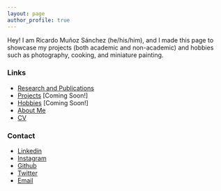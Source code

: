 ```yaml
---
layout: page
author_profile: true
---
```


Hey! I am Ricardo Muñoz Sánchez (he/his/him), and I made this page to showcase my projects (both academic and non-academic) and hobbies such as photography, cooking, and miniature painting.


### Links
- [Research and Publications](./research)
- [Projects](./projects) [Coming Soon!]
- [Hobbies](./hobbies) [Coming Soon!]
- [About Me](./about)
- [CV](./curriculum)



### Contact
- [Linkedin](https://www.linkedin.com/in/ricardo-mu%C3%B1oz-s%C3%A1nchez/)
- [Instagram](https://instagram.com/ricardomus)
- [Github](https://github.com/rimusa/)
- [Twitter](https://twitter.com/_rimusa_)
- [Email](mailto:ricardoms.math@gmail.com)





